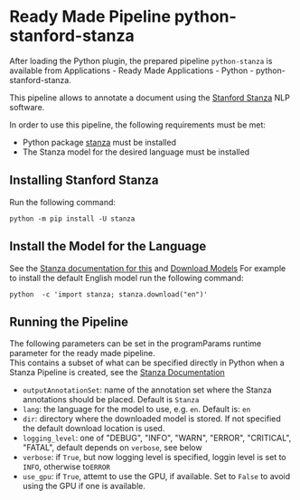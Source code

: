 # Ready Made Pipeline python-stanford-stanza




After loading the Python plugin, the prepared pipeline `python-stanza` is available from Applications - Ready Made Applications - Python - python-stanford-stanza.

This pipeline allows to annotate a document using the [Stanford Stanza](https://stanfordnlp.github.io/stanza/) NLP software. 

In order to use this pipeline, the following requirements must be met:

* Python package [stanza](https://pypi.org/project/stanza/) must be installed
* The Stanza model for the desired language must be installed


## Installing Stanford Stanza

Run the following command:

```
python -m pip install -U stanza
```

## Install the Model for the Language

See the [Stanza documentation for this](https://stanfordnlp.github.io/stanza/available_models.html) and [Download Models](https://stanfordnlp.github.io/stanza/download_models.html)
For example to install the default English model run the following command:

```
python  -c 'import stanza; stanza.download("en")'
```

## Running the Pipeline

The following parameters can be set in the programParams runtime parameter for the ready made pipeline.  
This contains a subset of what can be specified directly in Python when a Stanza Pipeline is created, 
see the [Stanza Documentation](https://stanfordnlp.github.io/stanza/pipeline.html)

* `outputAnnotationSet`: name of the annotation set where the Stanza annotations should be placed. Default is `Stanza`
* `lang`: the language for the model to use, e.g. `en`. Default is: `en`
* `dir`: directory where the downloaded model is stored. If not specified the default download location is used.
* `logging_level`: one of "DEBUG", "INFO", "WARN", "ERROR", "CRITICAL", "FATAL", default depends on `verbose`, see below
* `verbose`: if `True`, but now logging level is specified,  loggin level is set to `INFO`, otherwise to`ERROR`
* `use_gpu`: if `True`, attemt to use the GPU, if available. Set to `False` to avoid using the GPU if one is available.
